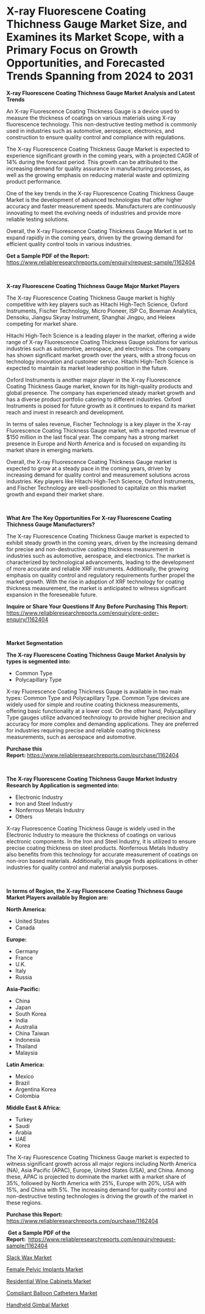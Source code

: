 <p><h1>X-ray Fluorescene Coating Thichness Gauge Market Size, and Examines its Market Scope, with a Primary Focus on Growth Opportunities, and Forecasted Trends Spanning from 2024 to 2031</h1></p><p><strong>X-ray Fluorescene Coating Thichness Gauge Market Analysis and Latest Trends</strong></p>
<p><p>An X-ray Fluorescence Coating Thickness Gauge is a device used to measure the thickness of coatings on various materials using X-ray fluorescence technology. This non-destructive testing method is commonly used in industries such as automotive, aerospace, electronics, and construction to ensure quality control and compliance with regulations.</p><p>The X-ray Fluorescence Coating Thickness Gauge Market is expected to experience significant growth in the coming years, with a projected CAGR of 14% during the forecast period. This growth can be attributed to the increasing demand for quality assurance in manufacturing processes, as well as the growing emphasis on reducing material waste and optimizing product performance.</p><p>One of the key trends in the X-ray Fluorescence Coating Thickness Gauge Market is the development of advanced technologies that offer higher accuracy and faster measurement speeds. Manufacturers are continuously innovating to meet the evolving needs of industries and provide more reliable testing solutions.</p><p>Overall, the X-ray Fluorescence Coating Thickness Gauge Market is set to expand rapidly in the coming years, driven by the growing demand for efficient quality control tools in various industries.</p></p>
<p><strong>Get a Sample PDF of the Report:&nbsp;</strong> <a href="https://www.reliableresearchreports.com/enquiry/request-sample/1162404">https://www.reliableresearchreports.com/enquiry/request-sample/1162404</a></p>
<p>&nbsp;</p>
<p><strong>X-ray Fluorescene Coating Thichness Gauge Major Market Players</strong></p>
<p><p>The X-ray Fluorescence Coating Thickness Gauge market is highly competitive with key players such as Hitachi High-Tech Science, Oxford Instruments, Fischer Technology, Micro Pioneer, ISP Co, Bowman Analytics, Densoku, Jiangsu Skyray Instrument, Shanghai Jingpu, and Heleex competing for market share.</p><p>Hitachi High-Tech Science is a leading player in the market, offering a wide range of X-ray Fluorescence Coating Thickness Gauge solutions for various industries such as automotive, aerospace, and electronics. The company has shown significant market growth over the years, with a strong focus on technology innovation and customer service. Hitachi High-Tech Science is expected to maintain its market leadership position in the future.</p><p>Oxford Instruments is another major player in the X-ray Fluorescence Coating Thickness Gauge market, known for its high-quality products and global presence. The company has experienced steady market growth and has a diverse product portfolio catering to different industries. Oxford Instruments is poised for future growth as it continues to expand its market reach and invest in research and development.</p><p>In terms of sales revenue, Fischer Technology is a key player in the X-ray Fluorescence Coating Thickness Gauge market, with a reported revenue of $150 million in the last fiscal year. The company has a strong market presence in Europe and North America and is focused on expanding its market share in emerging markets.</p><p>Overall, the X-ray Fluorescence Coating Thickness Gauge market is expected to grow at a steady pace in the coming years, driven by increasing demand for quality control and measurement solutions across industries. Key players like Hitachi High-Tech Science, Oxford Instruments, and Fischer Technology are well-positioned to capitalize on this market growth and expand their market share.</p></p>
<p>&nbsp;</p>
<p><strong>What Are The Key Opportunities For X-ray Fluorescene Coating Thichness Gauge Manufacturers?</strong></p>
<p><p>The X-ray Fluorescence Coating Thickness Gauge market is expected to exhibit steady growth in the coming years, driven by the increasing demand for precise and non-destructive coating thickness measurement in industries such as automotive, aerospace, and electronics. The market is characterized by technological advancements, leading to the development of more accurate and reliable XRF instruments. Additionally, the growing emphasis on quality control and regulatory requirements further propel the market growth. With the rise in adoption of XRF technology for coating thickness measurement, the market is anticipated to witness significant expansion in the foreseeable future.</p></p>
<p><strong>Inquire or Share Your Questions If Any Before Purchasing This Report:</strong> <a href="https://www.reliableresearchreports.com/enquiry/pre-order-enquiry/1162404">https://www.reliableresearchreports.com/enquiry/pre-order-enquiry/1162404</a></p>
<p>&nbsp;</p>
<p><strong>Market Segmentation</strong></p>
<p><strong>The X-ray Fluorescene Coating Thichness Gauge Market Analysis by types is segmented into:</strong></p>
<p><ul><li>Common Type</li><li>Polycapillary Type</li></ul></p>
<p><p>X-ray Fluorescence Coating Thickness Gauge is available in two main types: Common Type and Polycapillary Type. Common Type devices are widely used for simple and routine coating thickness measurements, offering basic functionality at a lower cost. On the other hand, Polycapillary Type gauges utilize advanced technology to provide higher precision and accuracy for more complex and demanding applications. They are preferred for industries requiring precise and reliable coating thickness measurements, such as aerospace and automotive.</p></p>
<p><strong>Purchase this Report:&nbsp;</strong><a href="https://www.reliableresearchreports.com/purchase/1162404">https://www.reliableresearchreports.com/purchase/1162404</a></p>
<p>&nbsp;</p>
<p><strong>The X-ray Fluorescene Coating Thichness Gauge Market Industry Research by Application is segmented into:</strong></p>
<p><ul><li>Electronic Industry</li><li>Iron and Steel Industry</li><li>Nonferrous Metals Industry</li><li>Others</li></ul></p>
<p><p>X-ray Fluorescence Coating Thickness Gauge is widely used in the Electronic Industry to measure the thickness of coatings on various electronic components. In the Iron and Steel Industry, it is utilized to ensure precise coating thickness on steel products. Nonferrous Metals Industry also benefits from this technology for accurate measurement of coatings on non-iron based materials. Additionally, this gauge finds applications in other industries for quality control and material analysis purposes.</p></p>
<p>&nbsp;</p>
<p><strong>In terms of Region, the X-ray Fluorescene Coating Thichness Gauge Market Players available by Region are:</strong></p>
<p>
    <p> <strong> North America: </strong>
        <ul>
            <li>United States</li>
            <li>Canada</li>
        </ul>
        </p> 
    <p> <strong> Europe: </strong>
        <ul>
            <li>Germany</li>
            <li>France</li>
            <li>U.K.</li>
            <li>Italy</li>
            <li>Russia</li>
        </ul>
        </p> 
    <p> <strong> Asia-Pacific: </strong>
        <ul>
            <li>China</li>
            <li>Japan</li>
            <li>South Korea</li>
            <li>India</li>
            <li>Australia</li>
            <li>China Taiwan</li>
            <li>Indonesia</li>
            <li>Thailand</li>
            <li>Malaysia</li>
        </ul>
        </p> 
    <p> <strong> Latin America: </strong>
        <ul>
            <li>Mexico</li>
            <li>Brazil</li>
            <li>Argentina Korea</li>
            <li>Colombia</li>
        </ul>
        </p> 
    <p> <strong> Middle East & Africa: </strong>
        <ul>
            <li>Turkey</li>
            <li>Saudi</li>
            <li>Arabia</li>
            <li>UAE</li>
            <li>Korea</li>
        </ul>
    </p>
    </p>
<p><p>The X-ray Fluorescence Coating Thickness Gauge market is expected to witness significant growth across all major regions including North America (NA), Asia Pacific (APAC), Europe, United States (USA), and China. Among these, APAC is projected to dominate the market with a market share of 35%, followed by North America with 25%, Europe with 20%, USA with 15%, and China with 5%. The increasing demand for quality control and non-destructive testing technologies is driving the growth of the market in these regions.</p></p>
<p><strong>Purchase this Report: </strong><a href="https://www.reliableresearchreports.com/purchase/1162404">https://www.reliableresearchreports.com/purchase/1162404</a></p>
<p>&nbsp;<strong>Get a Sample PDF of the Report:&nbsp;&nbsp;</strong><a href="https://www.reliableresearchreports.com/enquiry/request-sample/1162404">https://www.reliableresearchreports.com/enquiry/request-sample/1162404</a></p>
<p><strong></strong></p>
<p><p><a href="https://medium.com/p/bddc992b5b4a/edit">Slack Wax Market</a></p><p><a href="https://issuu.com/reportprime-2/docs/female-pelvic-implants-market-size-2030.pptx">Female Pelvic Implants Market</a></p><p><a href="https://github.com/okotobwrhuteie/Market-Research-Report-List-1/blob/main/residential-wine-cabinets-market.md">Residential Wine Cabinets Market</a></p><p><a href="https://issuu.com/reportprime-2/docs/compliant-balloon-catheters-market-size-2030.pptx">Compliant Balloon Catheters Market</a></p><p><a href="https://medium.com/p/248f186f0784/edit">Handheld Gimbal Market</a></p></p>